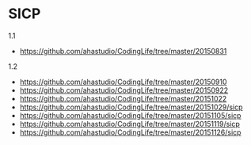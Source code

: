 SICP
====

1.1
- https://github.com/ahastudio/CodingLife/tree/master/20150831

1.2
- https://github.com/ahastudio/CodingLife/tree/master/20150910
- https://github.com/ahastudio/CodingLife/tree/master/20150922
- https://github.com/ahastudio/CodingLife/tree/master/20151022
- https://github.com/ahastudio/CodingLife/tree/master/20151029/sicp
- https://github.com/ahastudio/CodingLife/tree/master/20151105/sicp
- https://github.com/ahastudio/CodingLife/tree/master/20151119/sicp
- https://github.com/ahastudio/CodingLife/tree/master/20151126/sicp
